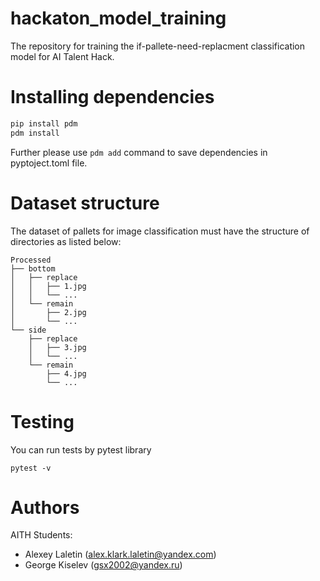 # hackaton_model_training

The repository for training the if-pallete-need-replacment classification model for AI Talent Hack.

# Installing dependencies
```bash
pip install pdm
pdm install
```

Further please use `pdm add` command to save dependencies in pyptoject.toml file. 

# Dataset structure

The dataset of pallets for image classification must have the structure of directories as listed below:
```
Processed
├── bottom
│   ├── replace
│   │   ├── 1.jpg
│   │   └── ...
│   └── remain
│       ├── 2.jpg
│       └── ...
└── side
    ├── replace
    │   ├── 3.jpg
    │   └── ...
    └── remain
        ├── 4.jpg
        └── ...
```

# Testing

You can run tests by pytest library
```
pytest -v
```

# Authors

AITH Students:
- Alexey Laletin (alex.klark.laletin@yandex.com)
- George Kiselev (gsx2002@yandex.ru)
